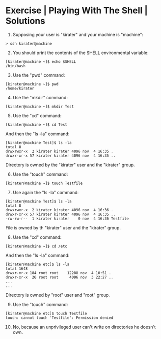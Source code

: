 # Exercise | Playing With The Shell | Solutions

1. Supposing your user is "kirater" and your machine is "machine":

```console
> ssh kirater@machine
```

2. You should print the contents of the SHELL environmental variable:

```console
[kirater@machine ~]$ echo $SHELL
/bin/bash
```

3. Use the "pwd" command:

```console
[kirater@machine ~]$ pwd
/home/kirater
```

4. Use the "mkdir" command:

```console
[kirater@machine ~]$ mkdir Test
```

5. Use the "cd" command:

```console
[kirater@machine ~]$ cd Test
```

And then the "ls -la" command:

```console
[kirater@machine Test]$ ls -la
total 8
drwxrwxr-x  2 kirater kirater 4096 nov  4 16:35 .
drwxr-xr-x 57 kirater kirater 4096 nov  4 16:35 ..
```

Directory is owned by the "kirater" user and the "kirater" group.

6. Use the "touch" command:

```console
[kirater@machine ~]$ touch Testfile
```

7. Use again the "ls -la" command:

```console
[kirater@machine Test]$ ls -la
total 8
drwxrwxr-x  2 kirater kirater 4096 nov  4 16:36 .
drwxr-xr-x 57 kirater kirater 4096 nov  4 16:35 ..
-rw-rw-r--  1 kirater kirater    0 nov  4 16:36 Testfile
```

File is owned by th "kirater" user and the "kirater" group.

8. Use the "cd" command:

```console
[kirater@machine ~]$ cd /etc
```

And then the "ls -la" command:

```console
[kirater@machine etc]$ ls -la
total 1648
drwxr-xr-x 184 root root    12288 nov  4 10:51 .
drwxr-xr-x  26 root root     4096 nov  3 22:27 ..
...
...
```

Directory is owned by "root" user and "root" group.

9. Use the "touch" command:

```console
[kirater@machine etc]$ touch Testfile
touch: cannot touch 'Testfile': Permission denied
```

10. No, because an unprivileged user can't write on directories he doesn't own.
